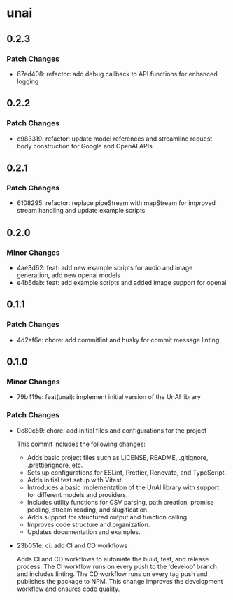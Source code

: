# unai

## 0.2.3

### Patch Changes

- 67ed408: refactor: add debug callback to API functions for enhanced logging

## 0.2.2

### Patch Changes

- c983319: refactor: update model references and streamline request body construction for Google and OpenAI APIs

## 0.2.1

### Patch Changes

- 6108295: refactor: replace pipeStream with mapStream for improved stream handling and update example scripts

## 0.2.0

### Minor Changes

- 4ae3d62: feat: add new example scripts for audio and image generation, add new openai models
- e4b5dab: feat: add example scripts and added image support for openai

## 0.1.1

### Patch Changes

- 4d2af6e: chore: add commitlint and husky for commit message linting

## 0.1.0

### Minor Changes

- 79b419e: feat(unai): implement initial version of the UnAI library

### Patch Changes

- 0c80c59: chore: add initial files and configurations for the project

  This commit includes the following changes:

  - Adds basic project files such as LICENSE, README, .gitignore, .prettierignore, etc.
  - Sets up configurations for ESLint, Prettier, Renovate, and TypeScript.
  - Adds initial test setup with Vitest.
  - Introduces a basic implementation of the UnAI library with support for different models and providers.
  - Includes utility functions for CSV parsing, path creation, promise pooling, stream reading, and slugification.
  - Adds support for structured output and function calling.
  - Improves code structure and organization.
  - Updates documentation and examples.

- 23b051e: ci: add CI and CD workflows

  Adds CI and CD workflows to automate the build, test, and release process. The CI workflow runs on every push to the 'develop' branch and includes linting. The CD workflow runs on every tag push and publishes the package to NPM. This change improves the development workflow and ensures code quality.
